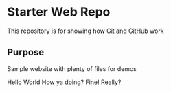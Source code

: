 # Starter Web Repo

This repository is for showing how Git and GitHub work

## Purpose

Sample website with plenty of files for demos

Hello World
How ya doing?
Fine!
Really?
